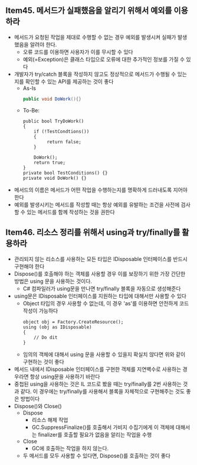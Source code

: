 ## Item45. 메서드가 실패했음을 알리기 위해서 예외를 이용하라
- 메서드가 요청된 작업을 제대로 수행할 수 없는 경우 예외를 발생시켜 실패가 발생했음을 알려야 한다. 
   - 오류 코드를 이용하면 사용자가 이를 무시할 수 있다 
   - 예외(=Exception)은 클래스 타입으로 오류에 대한 추가적인 정보를 가질 수 있다
- 개발자가 try/catch 블록을 작성하지 않고도 정상적으로 메서드가 수행될 수 있는지를 확인할 수 있는 API를 제공하는 것이 좋다
    - As-Is
        ```C#
        public void DoWork(){}
    - To-Be:
       ```CSharp
       public bool TryDoWork()
       {
           if (!TestCondtions())
           {
                return false;
           }

           DoWork();
           return true;
       }
       private bool TestConditions() {}
       private void DoWork() {}

- 메서드의 이름은 메서드가 어떤 작업을 수행하는지를 명확하게 드러내도록 지어야 한다
- 예외를 발생시키는 메서드를 작성할 때는 항상 예외를 유발하는 조건을 사전에 검사할 수 있는 메서드를 함께 작성하는 것을 권한다

## Item46. 리소스 정리를 위해서 using과 try/finally를 활용하라
- 관리되지 않는 리소스를 사용하는 모든 타입은 IDisposable 인터페이스를 반드시 구현해야 한다
- Dispose()를 호출해야 하는 객체를 사용할 경우 이를 보장하기 위한 가장 간단한 방법은 using 문을 사용하는 것이다. 
   - C# 컴파일러가 using문을 만나면 try/finally 블록을 자동으로 생성해준다
- using문은 IDisposable 인터페이스를 지원하는 타입에 대해서만 사용할 수 있다
   - Object 타입의 경우 사용할 수 없는데, 이 경우 'as'를 이용하면 안전하게 코드 작성이 가능하다
      ```Csharp
      object obj = Factory.CreateResource();
      using (obj as IDisposable)
      {
          // Do dit
      }
    - 임의의 객체에 대해서 using 문을 사용할 수 있을지 확실치 않다면 위와 같이 구현하는 것이 좋다
- 메서드 내에서 IDisposable 인터페이스를 구현한 객체를 지연벽수로 사용하는 경우라면 항상 using문을 사용하기 바란다
- 중첩된 using을 사용하는 것은 IL 코드로 봤을 때는 try/finally를 2번 사용하는 것과 같다. 이 경우에는 try/finally를 사용해서 블록을 자체적으로 구현해주는 것도 좋은 방법이다
- Dispose()와 Close()
   - Dispose
      - 리소스 해제 작업
      - GC.SuppressFinalize()를 호출해서 가비지 수집기에게 이 객체에 대해서는 finalizer를 호출할 필요가 없음을 알리는 작업을 수행
   - Close
      - GC에 호출하는 작업을 하지 않는다. 
   - 두 메서드를 모두 사용할 수 있다면, Dispose()를 호출하는 것이 좋다

    
